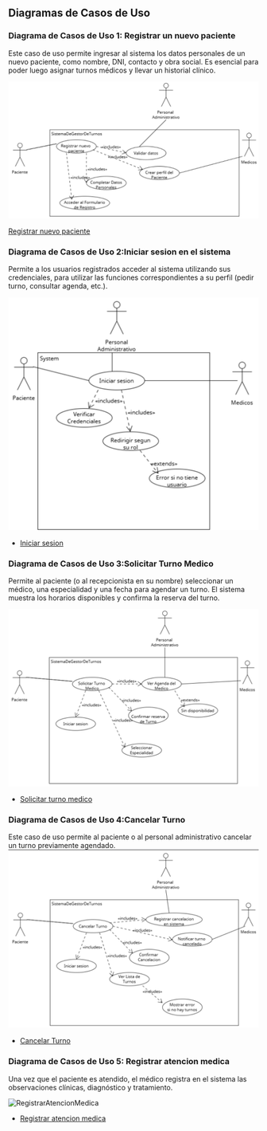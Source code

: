 ## Diagramas de Casos de Uso

### Diagrama de Casos de Uso 1: Registrar un nuevo paciente
Este caso de uso permite ingresar al sistema los datos personales de un nuevo paciente, como nombre, DNI, contacto y obra social. Es esencial para poder luego asignar turnos médicos y llevar un historial clínico.
  

![Caso de Uso (1)](Registrar_nuevo_paciente.png)

[Registrar nuevo paciente](https://drive.google.com/file/d/1Y5oF0NpqR2EKgMLjmSWhC2fr9y78s8ai/view?usp=sharing)

### Diagrama de Casos de Uso 2:Iniciar sesion en el sistema
Permite a los usuarios registrados acceder al sistema utilizando sus credenciales, para utilizar las funciones correspondientes a su perfil (pedir turno, consultar agenda, etc.).

![iniciarsesion](Iniciar_sesion.png)


* [Iniciar sesion](https://drive.google.com/file/d/1BFE9wVIt7Yly1FJgvhtTCDWOup4udBJF/view?usp=sharing)
  
### Diagrama de Casos de Uso 3:Solicitar Turno Medico
Permite al paciente (o al recepcionista en su nombre) seleccionar un médico, una especialidad y una fecha para agendar un turno. El sistema muestra los horarios disponibles y confirma la reserva del turno.

![SolicitarTurnoMedico](Solicitar_turno_medico.png)

* [Solicitar turno medico](https://drive.google.com/file/d/11lKhhxh38QjeeOpQclT5jmHWVQVuUd19/view?usp=sharing)

### Diagrama de Casos de Uso 4:Cancelar Turno
Este caso de uso permite al paciente o al personal administrativo cancelar un turno previamente agendado.
![CancelarTurno](Cancelar_turno.png)

* [Cancelar Turno](https://drive.google.com/file/d/1UqcdSCre9mSfUB5p7RG-7urHf1ZuoHtQ/view?usp=sharing)

### Diagrama de Casos de Uso 5: Registrar atencion medica
Una vez que el paciente es atendido, el médico registra en el sistema las observaciones clínicas, diagnóstico y tratamiento.

![RegistrarAtencionMedica](Registar_atencion_medica.png)

* [Registrar atencion medica](https://drive.google.com/file/d/1jtuhuOJIqVe_Mi7381uciaxbWoqfH7F9/view?usp=sharing)




